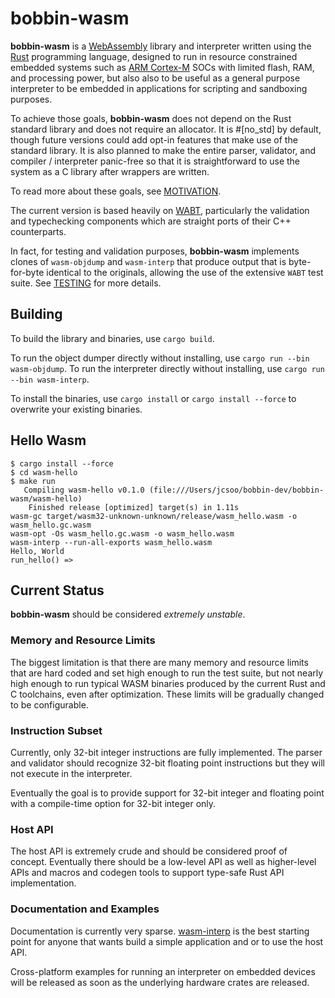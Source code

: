 # bobbin-wasm

**bobbin-wasm** is a [WebAssembly](http://webassembly.org) library and interpreter written
using the [Rust](https://www.rust-lang.org) programming language, designed to run in
resource constrained embedded systems such as [ARM Cortex-M](https://www.arm.com/products/processors/cortex-m)
SOCs with limited flash, RAM, and processing power, but also also to be useful as a general
purpose interpreter to be embedded in applications for scripting and sandboxing purposes.

To achieve those goals, **bobbin-wasm** does not depend on the Rust standard library and does
not require an allocator. It is #[no_std] by default, though future versions could add opt-in
features that make use of the standard library. It is also planned to make the entire parser,
validator, and compiler / interpreter panic-free so that it is straightforward to use the
system as a C library after wrappers are written.

To read more about these goals, see [MOTIVATION](./MOTIVATION.md).

The current version is based heavily on [WABT](https://github.com/WebAssembly/wabt), particularly
the validation and typechecking components which are straight ports of their C++ counterparts.

In fact, for testing and validation purposes, **bobbin-wasm** implements clones of `wasm-objdump` and
`wasm-interp` that produce output that is byte-for-byte identical to the originals, allowing the
use of the extensive `WABT` test suite. See [TESTING](./TESTING.md) for more details.

## Building

To build the library and binaries, use `cargo build`.

To run the object dumper directly without installing, use `cargo run --bin wasm-objdump`. To run
the interpreter directly without installing, use `cargo run --bin wasm-interp`.

To install the binaries, use `cargo install` or `cargo install --force` to overwrite your existing
binaries.

## Hello Wasm

```
$ cargo install --force
$ cd wasm-hello
$ make run
   Compiling wasm-hello v0.1.0 (file:///Users/jcsoo/bobbin-dev/bobbin-wasm/wasm-hello)
    Finished release [optimized] target(s) in 1.11s
wasm-gc target/wasm32-unknown-unknown/release/wasm_hello.wasm -o wasm_hello.gc.wasm
wasm-opt -Os wasm_hello.gc.wasm -o wasm_hello.wasm
wasm-interp --run-all-exports wasm_hello.wasm
Hello, World
run_hello() =>
```

## Current Status

**bobbin-wasm** should be considered *extremely unstable*.

### Memory and Resource Limits

The biggest limitation is that there are many memory and resource limits that are hard coded and set 
high enough to run the test suite, but not nearly high enough to run typical WASM binaries produced by the
current Rust and C toolchains, even after optimization. These limits will be gradually changed to be
configurable.

### Instruction Subset

Currently, only 32-bit integer instructions are fully implemented. The parser and validator should
recognize 32-bit floating point instructions but they will not execute in the interpreter.

Eventually the goal is to provide support for 32-bit integer and floating point with a compile-time
option for 32-bit integer only.

### Host API

The host API is extremely crude and should be considered proof of concept. Eventually there should be
a low-level API as well as higher-level APIs and macros and codegen tools to support type-safe
Rust API implementation.


### Documentation and Examples

Documentation is currently very sparse. [wasm-interp](src/bin/wasm-interp.rs) is the best starting point for anyone
that wants build a simple application and or to use the host API.

Cross-platform examples for running an interpreter on embedded devices will be released as soon as the underlying
hardware crates are released.



